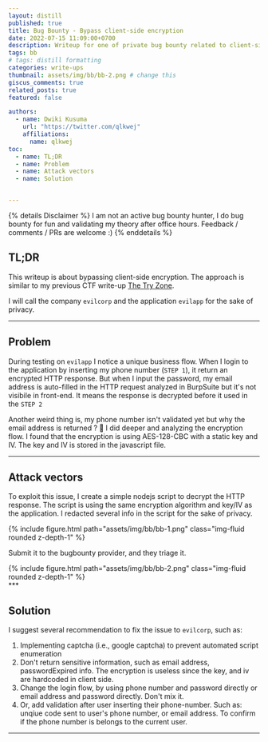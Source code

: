 ```yaml
---
layout: distill
published: true
title: Bug Bounty - Bypass client-side encryption
date: 2022-07-15 11:09:00+0700
description: Writeup for one of private bug bounty related to client-side encryption bypass
tags: bb
# tags: distill formatting
categories: write-ups
thumbnail: assets/img/bb/bb-2.png # change this
giscus_comments: true
related_posts: true
featured: false

authors:
  - name: Dwiki Kusuma
    url: "https://twitter.com/qlkwej"
    affiliations:
      name: qlkwej
toc:
  - name: TL;DR
  - name: Problem
  - name: Attack vectors
  - name: Solution


---
```



{% details Disclaimer %}
I am not an active bug bounty hunter, I do bug bounty for fun and validating my theory after office hours.
Feedback /  comments / PRs are welcome :)
{% enddetails %}

## TL;DR
This writeup is about bypassing client-side encryption. The approach is similar to my previous CTF write-up [The Try Zone](https://qlkwej.github.io/write-ups/2022/06/06/the-try-zone.html).

I will call the company `evilcorp` and the application `evilapp` for the sake of privacy.

*** 

## Problem
During testing on `evilapp` I notice a unique business flow. When I login to the application by inserting my phone number (`STEP 1`), it return an encrypted HTTP response. But when I input the password, my email address is auto-filled in the HTTP request analyzed in BurpSuite but it's not visibile in front-end. It means the response is decrypted before it used in the `STEP 2`

Another weird thing is, my phone number isn't validated yet but why the email address is returned ? 🤔
I did deeper and analyzing the encryption flow. I found that the encryption is using AES-128-CBC with a static key and IV. The key and IV is stored in the javascript file.

***

## Attack vectors

To exploit this issue, I create a simple nodejs script to decrypt the HTTP response. The script is using the same encryption algorithm and key/IV as the application.
I redacted several info in the script for the sake of privacy.


<div class="row mt-3">
    <div class="col-sm mt-3 mt-md-0">
        {% include figure.html path="assets/img/bb/bb-1.png" class="img-fluid rounded z-depth-1" %}
    </div>
</div>

Submit it to the bugbounty provider, and they triage it.

<div class="row mt-3">
    <div class="col-sm mt-3 mt-md-0">
        {% include figure.html path="assets/img/bb/bb-2.png" class="img-fluid rounded z-depth-1" %}
    </div>
</div>
***



## Solution
I suggest several recommendation to fix the issue to `evilcorp`, such as:
1. Implementing captcha (i.e., google captcha) to prevent automated script enumeration
2. Don't return sensitive information, such as email address, passwordExpired info. The encryption is useless since the key, and iv are hardcoded in client side.
3. Change the login flow, by using phone number and password directly or email address and password directly. Don't mix it.
4. Or, add validation after user inserting their phone-number. Such as: unqiue code sent to user's phone number, or email address. To confirm if the phone number is belongs to the current user.


***


